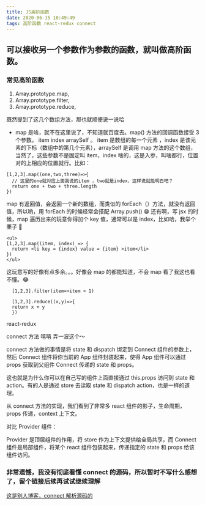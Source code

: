 ```yaml
---
title: JS高阶函数
date: 2020-06-15 10:49:49
tags: 高阶函数 react-redux connect
---
```


## 可以接收另一个参数作为参数的函数，就叫做高阶函数。

### 常见高阶函数

1. Array.prototype.map,
2. Array.prototype.filter,
3. Array.prototype.reduce,

既然提到了这几个数组方法，那也就顺便说一说哈

- map 是啥，就不在这里说了，不知道就百度去。map() 方法的回调函数接受 3 个参数。 item index arraySelf 。 item 是数组的每一个元素 ，index 是该元素的下标（数组中的第几个元素），arraySelf 是调用 map 方法的这个数组，当然了，这些参数不是固定叫 item，index 啥的，这是入参，叫啥都行，位置对的上相应的位置就行。比如：

```
[1,2,3].map((one,two,three)=>{
  // 这里的one就对应上面我说的item ，two就是index，这样说就能明白吧？
  return one + two + three.length
})
```

map 有返回值，会返回一个新的数组，而类似的 forEach（）方法，就没有返回值，所以哟，用 forEach 的时候经常会搭配 Array.push() 😁 还有啊，写 jsx 的时候，map 遍历出来的玩意你得加个 key 值，通常可以是 index，比如哈，我举个栗子 🌰

```
<ul>
[1,2,3].map((item, index) => {
  return <li key = {index} value = {item} >item</li>
})
</ul>
```

这玩意写的好像有点多余。。。好像会 map 的都能知道，不会 map 看了我这也看不懂。😂

```
  [1,2,3].filter(item=>item > 1)

  [1,2,3].reduce((x,y)=>{
  return x + y
  })

```

react-redux

connect 方法 嘻嘻 弄一波这个～

connect 方法做的事情是将 state 和 dispatch 绑定到 Connect 组件的参数上，然后 Connect 组件将你当前的 App 组件封装起来，使得 App 组件可以通过 props 获取到父组件 Connect 传递的 state 和 props。

这也就是为什么你可以在自己写的组件上面直接通过 this.props 访问到 state 和 action。有的人是通过 store 去读取 state 和 dispatch action，也是一样的道理。

从 connect 方法的实现，我们看到了非常多 react 组件的影子，生命周期，props 传递，context 上下文。

对比 Provider 组件：

Provider 是顶层组件的作用，将 store 作为上下文提供给全局共享，而 Connect 组件是局部组件，将某个 react 组件包装起来，传递指定的 state 和 props 给该组件访问。

### 非常遗憾，我没有彻底看懂 connect 的源码，所以暂时不写什么感想了，留个链接后续再试试继续理解

[这是别人博客，connect 解析源码的](https://www.cnblogs.com/williamjie/p/9591826.html)
